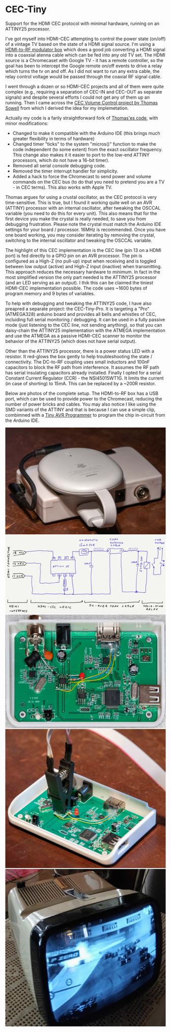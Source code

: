 # CEC-Tiny
Support for the HDMI CEC protocol with minimal hardware, running on an ATTINY25 processor.

I've got myself into HDMI-CEC attempting to control the power state (on/off) of a vintage TV based on the state of a HDMI signal source. I'm using a [HDMI-to-RF modulator box](https://www.amazon.com/HDMI-Converter-Modulator-Old-Transmitter/dp/B07W58PNPP/) which does a good job converting a HDMI signal into a coaxsial atenna cable which can be fed into any old TV set. The HDMI source is a Chromecaset with Google TV - it has a remote controller, so the goal has been to intercept the Google remote on/off events to drive a relay which turns the tv on and off. As I did not want to run any extra cable, the relay control voltage would be passed through the coaxial RF signal cable.

I went through a dozen or so HDMI-CEC projects and all of them were quite complex (e.g., requiring a separation of CEC-IN and CEC-OUT as separate signals) and despite several efforts I could not get any of them up an running. Then I came across the [CEC Volume Control project by Thomas Sowell](https://blog.ldtlb.com/2020/10/14/pioneer-sx950-hdmi-cec-volume.html) from which I derived the idea for my implemetation.

Actually my code is a farily straightforward fork of [Thomas'es code](https://github.com/tsowell/avr-hdmi-cec-volume), with minor modifications:
* Changed to make it compatible with the Arduino IDE (this brings much greater flexibility in terms of hardware)
* Changed timer "ticks" to the system "micros()" function to make the code independent (to some extent) from the exact oscillator frequency. This change also makes it it easier to port to the low-end ATTINY processors, which do not have a 16-bit timer).
* Removed all serial console debugging code.
* Removed the timer interrupt handler for simplicity.
* Added a hack to force the Chromecast to send power and volume commands on the CEC bus (to do that you need to pretend you are a TV - in CEC terms). This also works with Apple TV.

Thomas argues for using a crustal oscillator, as the CEC protocol is very time-sensitive. This is true, but I found it working quite well on an AVR (ATTINY) processor with an internal oscillator, after tweaking the OSCCAL variable (you need to do this for every unit). This also means that for the first device you make the crystal is really needed, to save you from debugging frustration. Please note the crystal must match the Arduino IDE settings for your board / processor. 16MHz is recommended. Once you have one board working, you may consider iterating by removing the crystal, switching to the internal oscillator and tweaking the OSCCAL variable.

The highlight of this CEC implementation is the CEC line (pin 13 on a HDMI port) is fed directly to a GPIO pin on an AVR processor. The pin is configured as a High-Z (no pull-up) input when receiving and is toggled between low output (active) and High-Z input (inactive) when transmitting. This approach reduces the necessary hardware to minimum. In fact in the most simplified version the only part needed is the ATTINY25 processor (and an LED serving as an output). I thik this can be claimed the tiniest HDMI-CEC implementation possible. The code uses ~1600 bytes of program memory and 9 bytes of variables.

To help with debugging and tweaking the ATTINY25 code, I have also preapred a separate project: the CEC-Tiny-Pro. It is targeting a "Pro" (ATMEGA328) arduino board and provides all bells and whistles of CEC, incluiding full serial monitoring / debugging. It can be used in a fully passive mode (just listening to the CEC line, not sending anything), so that you can daisy-chain the ATTINY25 implementation with the ATMEGA implementation and use the ATMEGA as a passive HDMI-CEC scanner to monitor the behavior of the ATTINY25 (which does not have serial output).

Other than the ATTINY25 processor, there is a power status LED with a resistor. It red-glows the box gently to help troubleshooting the state / connectivity. The DC-to-RF coupling uses small inductors and 100nF capacitors to block the RF path from interference. It assumes the RF path has serial insulating capacitors already installed. Finally I opted for a serial Constant Current Regulator (CCR) - the NSI45015WT1G. It limits the current (in case of shorting) to 15mA. This can be replaced by a ~200R resistor.

Below are photos of the complete setup. The HDMI-to-RF box has a USB port, which can be used to provide power to the Chromecast, reducing the number of power bricks and cables. You may also notice I like using the SMD variants of the ATTINY and that is because I can use a simple clip, combimned with a [Tiny AVR Programmer](https://www.sparkfun.com/products/11801) to program the chip in-circuit from the Arduino IDE.

![alt text](https://github.com/SzymonSlupik/CEC-Tiny/blob/main/HDMI-to-RF%20with%20Chromecast.JPG?raw=true "HDMI-to-RF with Chromecast")
![alt text](https://github.com/SzymonSlupik/CEC-Tiny/blob/main/CEC%20Power%20-%20Idea.jpg?raw=true "CEC-based Power Control over coaxial RF cable")
![alt text](https://github.com/SzymonSlupik/CEC-Tiny/blob/main/CEC-Tiny%20inside.JPG?raw=true "CEC-Tiny inside")
![alt text](https://github.com/SzymonSlupik/CEC-Tiny/blob/main/CEC-Tiny%20in-circuit%20programming.JPG?raw=true "In-circuit programming using a clip")
![alt text](https://github.com/SzymonSlupik/CEC-Tiny/blob/main/Brionvega%20Algol.jpg?raw=true "Algol Brionvega controlled by Chromecast over HDMI-CEC")
